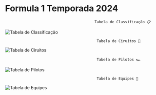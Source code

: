 # Formula 1 Temporada 2024

                                             Tabela de Classificação 📋
![Tabela de Classificação](https://github.com/user-attachments/assets/c145ca2f-9322-44dc-8cf6-047a4fd0f085)

                                              Tabela de Ciruitos 🗾                                     
![Tabela de Ciruitos](https://github.com/user-attachments/assets/1ecbccb8-d185-42e5-9192-f816a1a20a9b)

                                              Tabela de Pilotos 🏎
![Tabela de Pilotos](https://github.com/user-attachments/assets/e023145e-33a9-4c93-b381-e1f2da7d10ad)

                                              Tabela de Equipes 📌
![Tabela de Equipes](https://github.com/user-attachments/assets/c4f37477-3f54-4fc6-8e7a-463ed7a41c1a)
